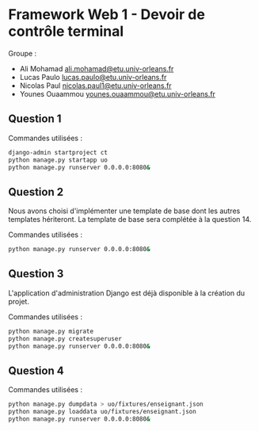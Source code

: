 # Framework Web 1 - Devoir de contrôle terminal

Groupe :

* Ali Mohamad <ali.mohamad@etu.univ-orleans.fr>
* Lucas Paulo <lucas.paulo@etu.univ-orleans.fr>
* Nicolas Paul <nicolas.paul1@etu.univ-orleans.fr>
* Younes Ouaammou <younes.ouaammou@etu.univ-orleans.fr>

## Question 1

Commandes utilisées :

```bash
django-admin startproject ct
python manage.py startapp uo
python manage.py runserver 0.0.0.0:8080&
```

## Question 2 

Nous avons choisi d'implémenter une template de base dont les autres templates hériteront. La template de base sera complétée à la question 14.

Commandes utilisées : 

```bash
python manage.py runserver 0.0.0.0:8080&
```

## Question 3
L'application d'administration Django est déjà disponible à la création du projet.

Commandes utilisées :
```bash
python manage.py migrate
python manage.py createsuperuser
python manage.py runserver 0.0.0.0:8080&
```


## Question 4

Commandes utilisées :
```bash
python manage.py dumpdata > uo/fixtures/enseignant.json
python manage.py loaddata uo/fixtures/enseignant.json
python manage.py runserver 0.0.0.0:8080&
```

